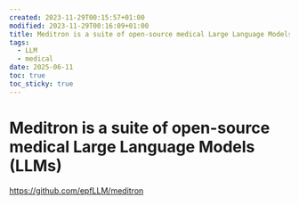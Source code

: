 ```yaml
---
created: 2023-11-29T00:15:57+01:00
modified: 2023-11-29T00:16:09+01:00
title: Meditron is a suite of open-source medical Large Language Models (LLMs)
tags:
  - LLM
  - medical
date: 2025-06-11
toc: true
toc_sticky: true
---
```



# Meditron is a suite of open-source medical Large Language Models (LLMs)

<https://github.com/epfLLM/meditron>
